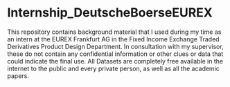 # Internship_DeutscheBoerseEUREX
This repository contains background material that I used during my time as an intern at the EUREX Frankfurt AG in the Fixed Income Exchange Traded Derivatives Product Design Department. In consultation with my supervisor, these do not contain any confidential information or other clues or data that could indicate the final use. All Datasets are completely free available in the internet to the public and every private person, as well as all the academic papers.

